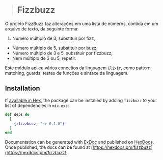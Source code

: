 > # Fizzbuzz

O projeto FizzBuzz faz alterações em uma lista de números, contida em um arquivo de texto, da seguinte forma:

 1. Número múltiplo de 3, substituir por fizz,
 - Número múltiplo de 5, substituir por buzz,
 - Número múltiplo de 3 e 5, substituir por fizzbuzz,
 - Nem múltiplo de 3 ou 5, repetir.


Este módulo aplica vários conceitos da linguagem ```Elixir```, como pattern matching, guards, testes de funções e sintaxe da linguagem.

## Installation

If [available in Hex](https://hex.pm/docs/publish), the package can be installed
by adding `fizzbuzz` to your list of dependencies in `mix.exs`:

```elixir
def deps do
  [
    {:fizzbuzz, "~> 0.1.0"}
  ]
end
```

Documentation can be generated with [ExDoc](https://github.com/elixir-lang/ex_doc)
and published on [HexDocs](https://hexdocs.pm). Once published, the docs can
be found at [https://hexdocs.pm/fizzbuzz](https://hexdocs.pm/fizzbuzz).

